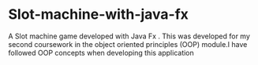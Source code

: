 # Slot-machine-with-java-fx
A Slot machine game developed with Java Fx . This was developed for my second coursework in the object oriented principles (OOP) module.I have followed OOP concepts when developing this application 
